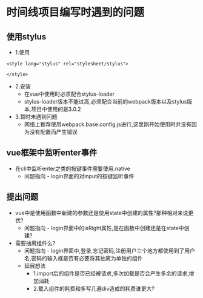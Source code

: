 # 时间线项目编写时遇到的问题
## 使用stylus
- 1.使用
```
<style lang="stylus" rel="stylesheet/stylus">

</style>
```
- 2.安装
  - 在vue中使用时必须配合stylus-loader
  - stylus-loader版本不能过高,必须配合当前的webpack版本以及stylus版本,项目中使用的是3.0.2
- 3.暂时未遇到问题
  - 网络上推荐使用webpack.base.config.js进行,这里刚开始使用时并没有因为没有配置而产生错误

## vue框架中监听enter事件
- 在cli中监听enter之类的按键事件需要使用.native
  - 问题指向 - login界面的对input的按键监听事件

## 提出问题
- vue中是使用函数中新建的参数还是使用state中创建的属性?那种相对来说更优?
  - 问题指向 - login界面中的isRight属性,是在函数中创建还是在state中创建?
- 需要抽离组件么?
  - 问题指向 - login界面中,登录,忘记密码,注册用户三个地方都使用到了用户名,密码的输入框是否有必要将其抽离为单独的组件
  - 延展想法 
    - 1.import后的组件是否已经被请求,多次加载是否会产生多余的请求,增加消耗
    - 2.载入组件的耗费和多写几遍div造成的耗费谁更大?